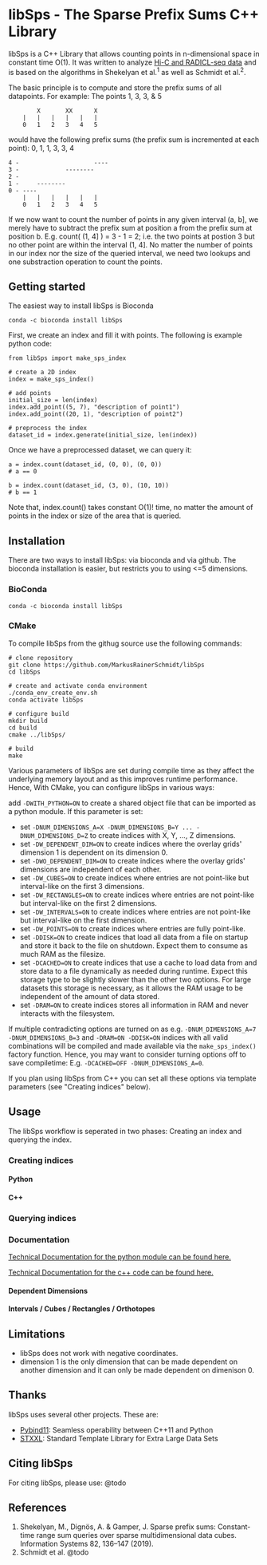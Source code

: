 # libSps - The Sparse Prefix Sums C++ Library

libSps is a C++ Library that allows counting points in n-dimensional space in constant time O(1). 
It was written to analyze [Hi-C and RADICL-seq data](https://en.wikipedia.org/wiki/Chromosome_conformation_capture "Wikipedia") 
and is based on the algorithms in Shekelyan et al.<sup>1</sup> as well as Schmidt et al.<sup>2</sup>.

The basic principle is to compute and store the prefix sums of all datapoints.
For example: The points 1, 3, 3, & 5

            X       XX      X
        |   |   |   |   |   |
        0   1   2   3   4   5

would have the following prefix sums (the prefix sum is incremented at each point): 0, 1, 1, 3, 3, 4

    4 -                     ----
    3 -             --------
    2 -
    1 -     --------
    0 - ----
        |   |   |   |   |   |
        0   1   2   3   4   5

If we now want to count the number of points in any given interval (a, b], 
we merely have to subtract the prefix sum at position a from the prefix sum at position b.
E.g. count( (1, 4] ) = 3 - 1 = 2; i.e. the two points at postion 3 but no other point are within the interval (1, 4].
No matter the number of points in our index nor the size of the queried interval, we need two lookups and one substraction operation to count the points.

## Getting started

The easiest way to install libSps is Bioconda

    conda -c bioconda install libSps

First, we create an index and fill it with points.
The following is example python code:

    from libSps import make_sps_index

    # create a 2D index
    index = make_sps_index()

    # add points
    initial_size = len(index)
    index.add_point((5, 7), "description of point1")
    index.add_point((20, 1), "description of point2")

    # preprocess the index
    dataset_id = index.generate(initial_size, len(index))

Once we have a preprocessed dataset, we can query it:

    a = index.count(dataset_id, (0, 0), (0, 0))
    # a == 0

    b = index.count(dataset_id, (3, 0), (10, 10))
    # b == 1

Note that, index.count() takes constant O(1)! time, no matter the amount of points in the index or size of the area that is queried. 


## Installation

There are two ways to install libSps: via bioconda and via github.
The bioconda installation is easier, but restricts you to using <=5 dimensions.

### BioConda

    conda -c bioconda install libSps

### CMake

To compile libSps from the githug source use the following commands:

    # clone repository
    git clone https://github.com/MarkusRainerSchmidt/libSps
    cd libSps

    # create and activate conda environment
    ./conda_env_create_env.sh
    conda activate libSps

    # configure build
    mkdir build
    cd build
    cmake ../libSps/

    # build
    make

Various parameters of libSps are set during compile time as they affect the underlying memory layout and as this improves runtime performance. 
Hence, With CMake, you can configure libSps in various ways:

add `-DWITH_PYTHON=ON` to create a shared object file that can be imported as a python module. If this parameter is set:
- set `-DNUM_DIMENSIONS_A=X -DNUM_DIMENSIONS_B=Y ... -DNUM_DIMENSIONS_D=Z` to create indices with X, Y, ..., Z dimensions.
- set `-DW_DEPENDENT_DIM=ON` to create indices where the overlay grids' dimension 1 is dependent on its dimension 0.
- set `-DWO_DEPENDENT_DIM=ON` to create indices where the overlay grids' dimensions are independent of each other.
- set `-DW_CUBES=ON` to create indices where entries are not point-like but interval-like on the first 3 dimensions.
- set `-DW_RECTANGLES=ON` to create indices where entries are not point-like but interval-like on the first 2 dimensions.
- set `-DW_INTERVALS=ON` to create indices where entries are not point-like but interval-like on the first dimension.
- set `-DW_POINTS=ON` to create indices where entries are fully point-like.
- set `-DDISK=ON` to create indices that load all data from a file on startup and store it back to the file on shutdown. Expect them to consume as much RAM as the filesize.
- set `-DCACHED=ON` to create indices that use a cache to load data from and store data to a file dynamically as needed during runtime. Expect this storage type to be slightly slower than the other two options. For large datasets this storage is necessary, as it allows the RAM usage to be independent of the amount of data stored.
- set `-DRAM=ON` to create indices stores all information in RAM and never interacts with the filesystem.

If multiple contradicting options are turned on as e.g. `-DNUM_DIMENSIONS_A=7 -DNUM_DIMENSIONS_B=3` and `-DRAM=ON -DDISK=ON` indices with all valid combinations will be compiled and made available via the `make_sps_index()` factory function.
Hence, you may want to consider turning options off to save compiletime: E.g. `-DCACHED=OFF -DNUM_DIMENSIONS_A=0`.

If you plan using libSps from C++ you can set all these options via template parameters (see "Creating indices" below).

## Usage

The libSps workflow is seperated in two phases: Creating an index and querying the index. 

### Creating indices

#### Python

#### C++

### Querying indices


### Documentation

[Technical Documentation for the python module can be found here.](https://github.com/MarkusRainerSchmidt/libSps/docs/Python.html "Python Documentation")


[Technical Documentation for the c++ code can be found here.](https://github.com/MarkusRainerSchmidt/libSps/docs/Cpp.html "C++ Documentation") 

#### Dependent Dimensions

#### Intervals / Cubes / Rectangles / Orthotopes

## Limitations

- libSps does not work with negative coordinates.
- dimension 1 is the only dimension that can be made dependent on another dimension and it can only be made dependent on dimenison 0.

## Thanks

libSps uses several other projects. These are:
- [Pybind11](https://github.com/pybind/pybind11 "GitHub"): Seamless operability between C++11 and Python
- [STXXL](https://github.com/stxxl/stxxl "GitHub"): Standard Template Library for Extra Large Data Sets

## Citing libSps

For citing libSps, please use:
@todo

## References

1. Shekelyan, M., Dignös, A. & Gamper, J. Sparse prefix sums: Constant-time range sum queries over sparse multidimensional data cubes. Information Systems 82, 136–147 (2019).
2. Schmidt et al. @todo
